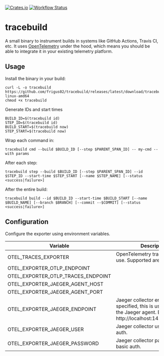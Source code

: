 [![Crates.io](https://img.shields.io/crates/v/tracebuild.svg)](https://crates.io/crates/tracebuild)
[![Workflow Status](https://github.com/frigus02/tracebuild/workflows/CI/badge.svg)](https://github.com/frigus02/tracebuild/actions?query=workflow%3A%22CI%22)

# tracebuild

A small binary to instrument builds in systems like GitHub Actions, Travis CI, etc. It uses [OpenTelemetry](https://opentelemetry.io/) under the hood, which means you should be able to integrate it in your existing telemetry platform.

## Usage

Install the binary in your build:

```
curl -L -o tracebuild https://github.com/frigus02/tracebuild/releases/latest/download/tracebuild-linux-amd64
chmod +x tracebuild
```

Generate IDs and start times

```
BUILD_ID=$(tracebuild id)
STEP_ID=$(tracebuild id)
BUILD_START=$(tracebuild now)
STEP_START=$(tracebuild now)
```

Wrap each command in:

```
tracebuild cmd --build $BUILD_ID [--step $PARENT_SPAN_ID] -- my-cmd --with params
```

After each step:

```
tracebuild step --build $BUILD_ID [--step $PARENT_SPAN_ID] --id $STEP_ID --start-time $STEP_START [--name $STEP_NAME] [--status <success|failure>]
```

After the entire build:

```
tracebuild build --id $BUILD_ID --start-time $BUILD_START [--name $BUILD_NAME] [--branch $BRANCH] [--commit --$COMMIT] [--status <success|failure>]
```

## Configuration

Configure the exporter using environment variables.

| Variable                           | Description                                                                                                                   | Default                |
| ---------------------------------- | ----------------------------------------------------------------------------------------------------------------------------- | ---------------------- |
| OTEL_TRACES_EXPORTER               | OpenTelemetry trace exporter to use. Supported are: otlp, jaeger                                                              | otlp                   |
| OTEL_EXPORTER_OTLP_ENDPOINT        |                                                                                                                               | https://localhost:4317 |
| OTEL_EXPORTER_OTLP_TRACES_ENDPOINT |                                                                                                                               | https://localhost:4317 |
| OTEL_EXPORTER_JAEGER_AGENT_HOST    |                                                                                                                               | 127.0.0.1              |
| OTEL_EXPORTER_JAEGER_AGENT_PORT    |                                                                                                                               | 6831                   |
| OTEL_EXPORTER_JAEGER_ENDPOINT      | Jaeger collector endpoint. If specified, this is used instead of the Jaeger agent. Example: http://localhost:14268/api/traces |                        |
| OTEL_EXPORTER_JAEGER_USER          | Jaeger collector user for basic auth.                                                                                         |                        |
| OTEL_EXPORTER_JAEGER_PASSWORD      | Jaeger collector password for basic auth.                                                                                     |                        |
